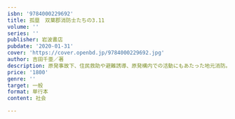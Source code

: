 ```yaml
---
isbn: '9784000229692'
title: 孤塁　双葉郡消防士たちの3.11
volume: ''
series: ''
publisher: 岩波書店
pubdate: '2020-01-31'
cover: 'https://cover.openbd.jp/9784000229692.jpg'
author: 吉田千亜／著
description: 原発事故下、住民救助や避難誘導、原発構内での活動にもあたった地元消防。その全容が初めて語られる。
price: '1800'
genre: ''
target: 一般
format: 単行本
content: 社会

---
```


